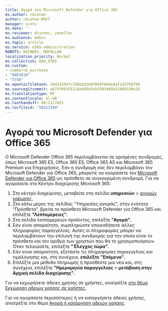 ```yaml
---
title: Αγορά του Microsoft Defender για Office 365
ms.author: cmcatee
author: cmcatee-MSFT
manager: scotv
ms.date: ''
ms.reviewer: drjones, jmueller
ms.audience: Admin
ms.topic: article
ms.service: o365-administration
ROBOTS: NOINDEX, NOFOLLOW
localization_priority: Normal
ms.collection: Adm_O365
ms.custom:
- commerce_purchase
- "9003019"
- "5758"
ms.openlocfilehash: 20d241947c356b3d2b9f050f88de8af1d370d799
ms.sourcegitcommit: ab75f66355116e995b3cb5505465b31989339e28
ms.translationtype: MT
ms.contentlocale: el-GR
ms.lasthandoff: 08/13/2021
ms.locfileid: "58323704"
---
```

# <a name="purchase-microsoft-defender-for-office-365"></a>Αγορά του Microsoft Defender για Office 365

Ο Microsoft Defender Office 365 περιλαμβάνεται σε ορισμένες συνδρομές, όπως Microsoft 365 E5, Office 365 E5, Office 365 A5 και Microsoft 365 Premium για Επιχειρήσεις. Εάν η συνδρομή σας δεν περιλαμβάνει τον Microsoft Defender για Office 365, μπορείτε να αγοράσετε τον [Microsoft Defender για Office 365](https://docs.microsoft.com/microsoft-365/security/office-365-security/office-365-atp) ως πρόσθετο σε συγκεκριμένη συνδρομή. Για να αγοράσετε στο Κέντρο διαχείρισης Microsoft 365:

1. Στο κέντρο διαχείρισης, μεταβείτε στη σελίδα **υπηρεσιών**  >  [αγορών χρέωσης.](https://go.microsoft.com/fwlink/p/?linkid=868433)
2. Στο κάτω μέρος  της σελίδας "Υπηρεσίες αγοράς", στην ενότητα "Πρόσθετα", βρείτε το πρόσθετο Microsoft Defender για Office 365 και επιλέξτε **"Λεπτομέρειες".** 
3. Στη σελίδα λεπτομερειών προϊόντος, επιλέξτε **"Αγορά".**
4. Εάν είναι απαραίτητο, συμπληρώστε οποιεσδήποτε άλλες πληροφορίες παραγγελίας. Αυτές οι πληροφορίες μπορεί να περιλαμβάνουν την επιλογή της συνδρομής για την οποία είναι το πρόσθετο και τον αριθμό των χρηστών που θα το χρησιμοποιήσουν. Όταν τελειώσετε, επιλέξτε **"Έλεγχος τώρα".**
5. Εάν είναι απαραίτητο, εξετάστε τις πληροφορίες παραγγελίας και τιμολόγησης και, στη συνέχεια, **επιλέξτε "Επόμενο".**
6. Επιλέξτε μια μέθοδο πληρωμής ή προσθέστε μια νέα και, στη συνέχεια, επιλέξτε **"Ημερομηνία παραγγελίας**  >  **μετάβαση στην Αρχική σελίδα διαχείρισης".**

Για να εκχωρήσετε άδειες χρήσης σε χρήστες, ανατρέξτε [στο θέμα Εκχώρηση αδειών χρήσης σε χρήστες.](https://docs.microsoft.com/microsoft-365/admin/manage/assign-licenses-to-users)

Για να αγοράσετε περισσότερες ή να καταργήσετε άδειες χρήσης, ανατρέξτε στο θέμα [Αγορά ή κατάργηση αδειών χρήσης](https://docs.microsoft.com/microsoft-365/commerce/licenses/buy-licenses#buy-or-remove-licenses-for-your-business-subscription).